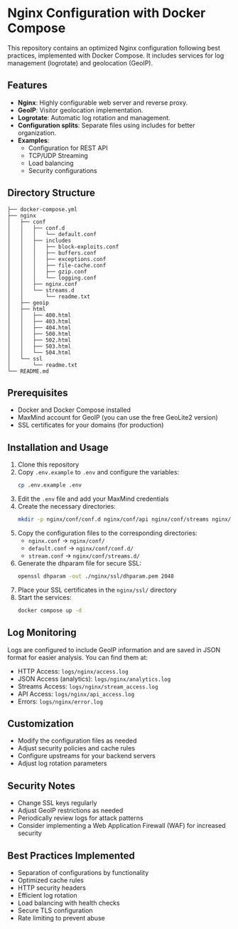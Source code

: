 # Nginx Configuration with Docker Compose

This repository contains an optimized Nginx configuration following best practices, implemented with Docker Compose. It includes services for log management (logrotate) and geolocation (GeoIP).

## Features

- **Nginx**: Highly configurable web server and reverse proxy.
- **GeoIP**: Visitor geolocation implementation.
- **Logrotate**: Automatic log rotation and management.
- **Configuration splits**: Separate files using includes for better organization.
- **Examples**:
  - Configuration for REST API
  - TCP/UDP Streaming
  - Load balancing
  - Security configurations

## Directory Structure

```
├── docker-compose.yml
├── nginx
│   ├── conf
│   │   ├── conf.d
│   │   │   └── default.conf
│   │   ├── includes
│   │   │   ├── block-exploits.conf
│   │   │   ├── buffers.conf
│   │   │   ├── exceptions.conf
│   │   │   ├── file-cache.conf
│   │   │   ├── gzip.conf
│   │   │   └── logging.conf
│   │   ├── nginx.conf
│   │   └── streams.d
│   │       └── readme.txt
│   ├── geoip
│   ├── html
│   │   ├── 400.html
│   │   ├── 403.html
│   │   ├── 404.html
│   │   ├── 500.html
│   │   ├── 502.html
│   │   ├── 503.html
│   │   └── 504.html
│   └── ssl
│       └── readme.txt
└── README.md
```

## Prerequisites

- Docker and Docker Compose installed
- MaxMind account for GeoIP (you can use the free GeoLite2 version)
- SSL certificates for your domains (for production)

## Installation and Usage

1. Clone this repository
2. Copy `.env.example` to `.env` and configure the variables:
   ```bash
   cp .env.example .env
   ```
3. Edit the `.env` file and add your MaxMind credentials
4. Create the necessary directories:
   ```bash
   mkdir -p nginx/conf/conf.d nginx/conf/api nginx/conf/streams nginx/html nginx/ssl logs/nginx data/geoip logrotate/conf
   ```
5. Copy the configuration files to the corresponding directories:
   - `nginx.conf` → `nginx/conf/`
   - `default.conf` → `nginx/conf/conf.d/`
   - `stream.conf` → `nginx/conf/streams.d/`
6. Generate the dhparam file for secure SSL:
   ```bash
   openssl dhparam -out ./nginx/ssl/dhparam.pem 2048
   ```
7. Place your SSL certificates in the `nginx/ssl/` directory
8. Start the services:
   ```bash
   docker compose up -d
   ```

## Log Monitoring

Logs are configured to include GeoIP information and are saved in JSON format for easier analysis. You can find them at:

- HTTP Access: `logs/nginx/access.log`
- JSON Access (analytics): `logs/nginx/analytics.log`
- Streams Access: `logs/nginx/stream_access.log`
- API Access: `logs/nginx/api_access.log`
- Errors: `logs/nginx/error.log`

## Customization

- Modify the configuration files as needed
- Adjust security policies and cache rules
- Configure upstreams for your backend servers
- Adjust log rotation parameters

## Security Notes

- Change SSL keys regularly
- Adjust GeoIP restrictions as needed
- Periodically review logs for attack patterns
- Consider implementing a Web Application Firewall (WAF) for increased security

## Best Practices Implemented

- Separation of configurations by functionality
- Optimized cache rules
- HTTP security headers
- Efficient log rotation
- Load balancing with health checks
- Secure TLS configuration
- Rate limiting to prevent abuse
